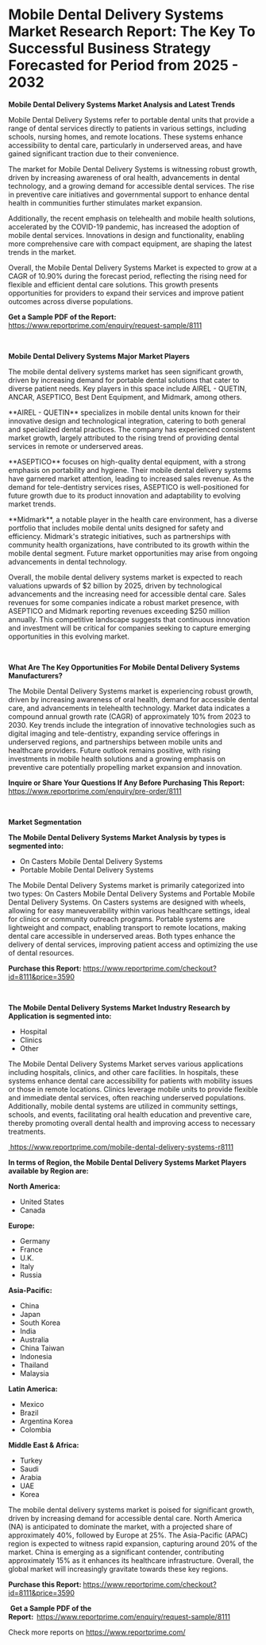<p><h1>Mobile Dental Delivery Systems Market Research Report: The Key To Successful Business Strategy Forecasted for Period from 2025 - 2032</h1></p><p><strong>Mobile Dental Delivery Systems Market Analysis and Latest Trends</strong></p>
<p><p>Mobile Dental Delivery Systems refer to portable dental units that provide a range of dental services directly to patients in various settings, including schools, nursing homes, and remote locations. These systems enhance accessibility to dental care, particularly in underserved areas, and have gained significant traction due to their convenience.</p><p>The market for Mobile Dental Delivery Systems is witnessing robust growth, driven by increasing awareness of oral health, advancements in dental technology, and a growing demand for accessible dental services. The rise in preventive care initiatives and governmental support to enhance dental health in communities further stimulates market expansion. </p><p>Additionally, the recent emphasis on telehealth and mobile health solutions, accelerated by the COVID-19 pandemic, has increased the adoption of mobile dental services. Innovations in design and functionality, enabling more comprehensive care with compact equipment, are shaping the latest trends in the market.</p><p>Overall, the Mobile Dental Delivery Systems Market is expected to grow at a CAGR of 10.90% during the forecast period, reflecting the rising need for flexible and efficient dental care solutions. This growth presents opportunities for providers to expand their services and improve patient outcomes across diverse populations.</p></p>
<p><strong>Get a Sample PDF of the Report:&nbsp;</strong> <a href="https://www.reportprime.com/enquiry/request-sample/8111?utm_campaign=2759&utm_medium=2&utm_source=Github&utm_content=ia&utm_term=19032025&utm_id=mobile-dental-delivery-systems">https://www.reportprime.com/enquiry/request-sample/8111</a></p>
<p>&nbsp;</p>
<p><strong>Mobile Dental Delivery Systems Major Market Players</strong></p>
<p><p>The mobile dental delivery systems market has seen significant growth, driven by increasing demand for portable dental solutions that cater to diverse patient needs. Key players in this space include AIREL - QUETIN, ANCAR, ASEPTICO, Best Dent Equipment, and Midmark, among others.</p><p>**AIREL - QUETIN** specializes in mobile dental units known for their innovative design and technological integration, catering to both general and specialized dental practices. The company has experienced consistent market growth, largely attributed to the rising trend of providing dental services in remote or underserved areas.</p><p>**ASEPTICO** focuses on high-quality dental equipment, with a strong emphasis on portability and hygiene. Their mobile dental delivery systems have garnered market attention, leading to increased sales revenue. As the demand for tele-dentistry services rises, ASEPTICO is well-positioned for future growth due to its product innovation and adaptability to evolving market trends.</p><p>**Midmark**, a notable player in the health care environment, has a diverse portfolio that includes mobile dental units designed for safety and efficiency. Midmark's strategic initiatives, such as partnerships with community health organizations, have contributed to its growth within the mobile dental segment. Future market opportunities may arise from ongoing advancements in dental technology.</p><p>Overall, the mobile dental delivery systems market is expected to reach valuations upwards of $2 billion by 2025, driven by technological advancements and the increasing need for accessible dental care. Sales revenues for some companies indicate a robust market presence, with ASEPTICO and Midmark reporting revenues exceeding $250 million annually. This competitive landscape suggests that continuous innovation and investment will be critical for companies seeking to capture emerging opportunities in this evolving market.</p></p>
<p>&nbsp;</p>
<p><strong>What Are The Key Opportunities For Mobile Dental Delivery Systems Manufacturers?</strong></p>
<p><p>The Mobile Dental Delivery Systems market is experiencing robust growth, driven by increasing awareness of oral health, demand for accessible dental care, and advancements in telehealth technology. Market data indicates a compound annual growth rate (CAGR) of approximately 10% from 2023 to 2030. Key trends include the integration of innovative technologies such as digital imaging and tele-dentistry, expanding service offerings in underserved regions, and partnerships between mobile units and healthcare providers. Future outlook remains positive, with rising investments in mobile health solutions and a growing emphasis on preventive care potentially propelling market expansion and innovation.</p></p>
<p><strong>Inquire or Share Your Questions If Any Before Purchasing This Report:</strong> <a href="https://www.reportprime.com/enquiry/pre-order/8111?utm_campaign=2759&utm_medium=2&utm_source=Github&utm_content=ia&utm_term=19032025&utm_id=mobile-dental-delivery-systems">https://www.reportprime.com/enquiry/pre-order/8111</a></p>
<p>&nbsp;</p>
<p><strong>Market Segmentation</strong></p>
<p><strong>The Mobile Dental Delivery Systems Market Analysis by types is segmented into:</strong></p>
<p><ul><li>On Casters Mobile Dental Delivery Systems</li><li>Portable Mobile Dental Delivery Systems</li></ul></p>
<p><p>The Mobile Dental Delivery Systems market is primarily categorized into two types: On Casters Mobile Dental Delivery Systems and Portable Mobile Dental Delivery Systems. On Casters systems are designed with wheels, allowing for easy maneuverability within various healthcare settings, ideal for clinics or community outreach programs. Portable systems are lightweight and compact, enabling transport to remote locations, making dental care accessible in underserved areas. Both types enhance the delivery of dental services, improving patient access and optimizing the use of dental resources.</p></p>
<p><strong>Purchase this Report:&nbsp;</strong><a href="https://www.reportprime.com/checkout?id=8111&price=3590&utm_campaign=2759&utm_medium=2&utm_source=Github&utm_content=ia&utm_term=19032025&utm_id=mobile-dental-delivery-systems">https://www.reportprime.com/checkout?id=8111&price=3590</a></p>
<p>&nbsp;</p>
<p><strong>The Mobile Dental Delivery Systems Market Industry Research by Application is segmented into:</strong></p>
<p><ul><li>Hospital</li><li>Clinics</li><li>Other</li></ul></p>
<p><p>The Mobile Dental Delivery Systems Market serves various applications including hospitals, clinics, and other care facilities. In hospitals, these systems enhance dental care accessibility for patients with mobility issues or those in remote locations. Clinics leverage mobile units to provide flexible and immediate dental services, often reaching underserved populations. Additionally, mobile dental systems are utilized in community settings, schools, and events, facilitating oral health education and preventive care, thereby promoting overall dental health and improving access to necessary treatments.</p></p>
<p><a href="https://www.reportprime.com/mobile-dental-delivery-systems-r8111?utm_campaign=2759&utm_medium=2&utm_source=Github&utm_content=ia&utm_term=19032025&utm_id=mobile-dental-delivery-systems">&nbsp;https://www.reportprime.com/mobile-dental-delivery-systems-r8111</a></p>
<p><strong>In terms of Region, the Mobile Dental Delivery Systems Market Players available by Region are:</strong></p>
<p>
    <p> <strong> North America: </strong>
        <ul>
            <li>United States</li>
            <li>Canada</li>
        </ul>
        </p> 
    <p> <strong> Europe: </strong>
        <ul>
            <li>Germany</li>
            <li>France</li>
            <li>U.K.</li>
            <li>Italy</li>
            <li>Russia</li>
        </ul>
        </p> 
    <p> <strong> Asia-Pacific: </strong>
        <ul>
            <li>China</li>
            <li>Japan</li>
            <li>South Korea</li>
            <li>India</li>
            <li>Australia</li>
            <li>China Taiwan</li>
            <li>Indonesia</li>
            <li>Thailand</li>
            <li>Malaysia</li>
        </ul>
        </p> 
    <p> <strong> Latin America: </strong>
        <ul>
            <li>Mexico</li>
            <li>Brazil</li>
            <li>Argentina Korea</li>
            <li>Colombia</li>
        </ul>
        </p> 
    <p> <strong> Middle East & Africa: </strong>
        <ul>
            <li>Turkey</li>
            <li>Saudi</li>
            <li>Arabia</li>
            <li>UAE</li>
            <li>Korea</li>
        </ul>
    </p>
    </p>
<p><p>The mobile dental delivery systems market is poised for significant growth, driven by increasing demand for accessible dental care. North America (NA) is anticipated to dominate the market, with a projected share of approximately 40%, followed by Europe at 25%. The Asia-Pacific (APAC) region is expected to witness rapid expansion, capturing around 20% of the market. China is emerging as a significant contender, contributing approximately 15% as it enhances its healthcare infrastructure. Overall, the global market will increasingly gravitate towards these key regions.</p></p>
<p><strong>Purchase this Report: </strong><a href="https://www.reportprime.com/checkout?id=8111&price=3590&utm_campaign=2759&utm_medium=2&utm_source=Github&utm_content=ia&utm_term=19032025&utm_id=mobile-dental-delivery-systems">https://www.reportprime.com/checkout?id=8111&price=3590</a></p>
<p>&nbsp;<strong>Get a Sample PDF of the Report:&nbsp;&nbsp;</strong><a href="https://www.reportprime.com/enquiry/request-sample/8111?utm_campaign=2759&utm_medium=2&utm_source=Github&utm_content=ia&utm_term=19032025&utm_id=mobile-dental-delivery-systems">https://www.reportprime.com/enquiry/request-sample/8111</a></p>
<p><strong></strong></p>
<p>Check more reports on <a href="https://www.reportprime.com/?utm_campaign=2759&utm_medium=2&utm_source=Github&utm_content=ia&utm_term=19032025&utm_id=mobile-dental-delivery-systems">https://www.reportprime.com/</a></p>